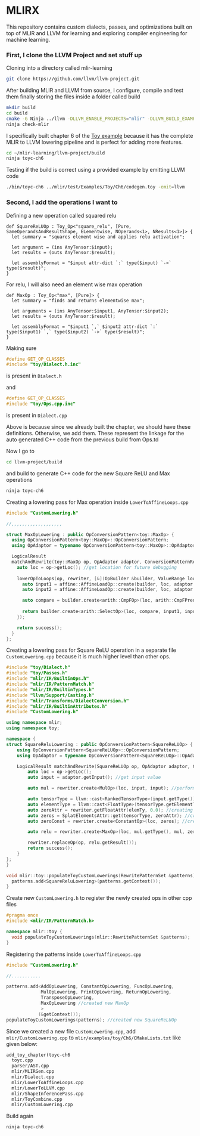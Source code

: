 # MLIRX
This repository contains custom dialects, passes, and optimizations built on top of MLIR and LLVM for learning and exploring compiler engineering for machine learning.

### First, I clone the LLVM Project and set stuff up

Cloning into a directory called mlir-learning
```bash
git clone https://github.com/llvm/llvm-project.git
```

After building MLIR and LLVM from source, I configure, compile and test them finally storing the files inside a folder called build
```bash
mkdir build
cd build
cmake -G Ninja ../llvm -DLLVM_ENABLE_PROJECTS="mlir" -DLLVM_BUILD_EXAMPLES=ON -DLLVM_TARGETS_TO_BUILD="X86;NVPTX" -DCMAKE_BUILD_TYPE=Release
ninja check-mlir
```

I specifically built chapter 6 of the [Toy example](https://mlir.llvm.org/docs/Tutorials/Toy/) because it has the complete MLIR to LLVM lowering pipeline and is perfect for adding more features.
```bash
cd ~/mlir-learning/llvm-project/build
ninja toyc-ch6
```

Testing if the build is correct using a provided example by emitting LLVM code
```bash
./bin/toyc-ch6 ../mlir/test/Examples/Toy/Ch6/codegen.toy -emit=llvm
```

### Second, I add the operations I want to

Defining a new operation called squared relu
```tablegen
def SquareReLUOp : Toy_Op<"square_relu", [Pure, SameOperandsAndResultShape, ELementwise, NOperands<1>, NResults<1>]> {
  let summary = "squares element wise and applies relu activation";

  let argument = (ins AnyTensor:$input);
  let results = (outs AnyTensor:$result);

  let assemblyFormat = "$input attr-dict `:` type($input) `->` type($result)";
}
```

For relu, I will also need an element wise max operation
```tablegen
def MaxOp : Toy_Op<"max", [Pure]> {
  let summary = "finds and returns elementwise max";

  let arguments = (ins AnyTensor:$input1, AnyTensor:$input2);
  let results = (outs AnyTensor:$result);

  let assemblyFormat = "$input1 `,` $input2 attr-dict `:` type($input1) `,` type($input2) `->` type($result)";
}
```

Making sure 
```cpp
#define GET_OP_CLASSES
#include "toy/Dialect.h.inc"
```
is present in `Dialect.h`

and

```cpp
#define GET_OP_CLASSES
#include "toy/Ops.cpp.inc"
```
is present in `Dialect.cpp`

Above is because since we already built the chapter, we should have these definitions. Otherwise, we add them. These represent the linkage for the auto generated C++ code from the previous build from Ops.td


Now I go to
```bash
cd llvm-project/build
```



and build to generate C++ code for the new Square ReLU and Max operations
```bash
ninja toyc-ch6
```


Creating a lowering pass for Max operation inside `LowerToAffineLoops.cpp`
```cpp
#include "CustomLowering.h"

//,,,,,,,,,,,,,,,,,,,

struct MaxOpLowering : public OpConversionPattern<toy::MaxOp> {
  using OpConversionPattern<toy::MaxOp>::OpConversionPattern;
  using OpAdaptor = typename OpConversionPattern<toy::MaxOp>::OpAdaptor;

  LogicalResult
  matchAndRewrite(toy::MaxOp op, OpAdaptor adaptor, ConversionPatternRewriter &rewriter) const final {
    auto loc = op->getLoc(); //get location for future debugging
    
    lowerOpToLoops(op, rewriter, [&](OpBuilder &builder, ValueRange loopIvs) {
      auto input1 = affine::AffineLoadOp::create(builder, loc, adaptor.getInput1(), loopIvs); //load input 1
      auto input2 = affine::AffineLoadOp::create(builder, loc, adaptor.getInput2(), loopIvs); //load input 2

      auto compare = builder.create<arith::CmpFOp>(loc, arith::CmpFPredicate::OGT, input1, input2); //perform a comparison operation using a Ordered Greater Than predicate
      
      return builder.create<arith::SelectOp>(loc, compare, input1, input2); //apply the max operation and return
    });

    return success();
  }
};
```

Creating a lowering pass for Square ReLU operation in a separate file `CustomLowering.cpp` because it is much higher level than other ops.
```cpp
#include "toy/Dialect.h"
#include "toy/Passes.h"
#include "mlir/IR/BuiltinOps.h"
#include "mlir/IR/PatternMatch.h"
#include "mlir/IR/BuiltinTypes.h"
#include "llvm/Support/Casting.h"
#include "mlir/Transforms/DialectConversion.h"
#include "mlir/IR/BuiltinAttributes.h"
#include "CustomLowering.h"

using namespace mlir;
using namespace toy;

namespace {
struct SquareReluLowering : public OpConversionPattern<SquareReLUOp> {
    using OpConversionPattern<SquareReLUOp>::OpConversionPattern;
    using OpAdaptor = typename OpConversionPattern<SquareReLUOp>::OpAdaptor;

    LogicalResult matchAndRewrite(SquareReLUOp op, OpAdaptor adaptor, ConversionPatternRewriter &rewriter) const final {
        auto loc = op->getLoc();
        auto input = adaptor.getInput(); //get input value

        auto mul = rewriter.create<MulOp>(loc, input, input); //perform square operation

        auto tensorType = llvm::cast<RankedTensorType>(input.getType()); //get input type and cast it to ranked tensor type
        auto elementType = llvm::cast<FloatType>(tensorType.getElementType()); //get element type inside tensor and cast it to float
        auto zeroAttr = rewriter.getFloatAttr(elemTy, 0.0); //creating attribute representing constant 0.0 of type elementType
        auto zeros = SplatElementsAttr::get(tensorType, zeroAttr); //creates a tensor with 0.0s
        auto zeroConst = rewriter.create<ConstantOp>(loc, zeros); //create a constant in toy dialect for further lowering

        auto relu = rewriter.create<MaxOp>(loc, mul.getType(), mul, zeroConst);

        rewriter.replaceOp(op, relu.getResult());
        return success();
    }
};
}

void mlir::toy::populateToyCustomLowerings(RewritePatternSet &patterns) {
  patterns.add<SquareReluLowering>(patterns.getContext());
}
```

Create new `CustomLowering.h` to register the newly created ops in other cpp files
```cpp
#pragma once
#include <mlir/IR/PatternMatch.h>

namespace mlir::toy {
  void populateToyCustomLowerings(mlir::RewritePatternSet &patterns);
}
```

Registering the patterns inside `LowerToAffineLoops.cpp`
```cpp
#include "CustomLowering.h"

//...........

patterns.add<AddOpLowering, ConstantOpLowering, FuncOpLowering,
             MulOpLowering, PrintOpLowering, ReturnOpLowering,
             TransposeOpLowering,
             MaxOpLowering //created new MaxOp
             >
            (&getContext());
populateToyCustomLowerings(patterns); //created new SquareReLUOp
```

Since we created a new file `CustomLowering.cpp`, add `mlir/CustomLowering.cpp` to `mlir/examples/toy/Ch6/CMakeLists.txt` like given below:
```txt
add_toy_chapter(toyc-ch6
  toyc.cpp
  parser/AST.cpp
  mlir/MLIRGen.cpp
  mlir/Dialect.cpp
  mlir/LowerToAffineLoops.cpp
  mlir/LowerToLLVM.cpp
  mlir/ShapeInferencePass.cpp
  mlir/ToyCombine.cpp
  mlir/CustomLowering.cpp
```

Build again
```bash
ninja toyc-ch6
```
